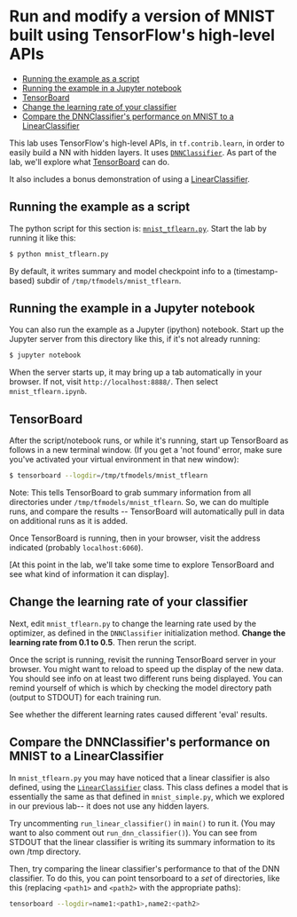
# Run and modify a version of MNIST built using TensorFlow's high-level APIs

  - [Running the example as a script](#running-the-example-as-a-script)
  - [Running the example in a Jupyter notebook](#running-the-example-in-a-jupyter-notebook)
  - [TensorBoard](#tensorboard)
  - [Change the learning rate of your classifier](#change-the-learning-rate-of-your-classifier)
  - [Compare the DNNClassifier's performance on MNIST to a LinearClassifier](#compare-the-dnnclassifiers-performance-on-mnist-to-a-linearclassifier)

This lab uses TensorFlow's high-level APIs, in `tf.contrib.learn`, in order to easily build a NN with hidden layers. It uses [`DNNClassifier`](https://www.tensorflow.org/versions/r0.11/api_docs/python/contrib.learn.html#DNNClassifier).
As part of the lab, we'll explore what [TensorBoard](https://www.tensorflow.org/versions/r0.11/how_tos/summaries_and_tensorboard/index.html) can do.

It also includes a bonus demonstration of using a [LinearClassifier](https://www.tensorflow.org/versions/r0.11/api_docs/python/contrib.learn.html#LinearClassifier).

## Running the example as a script

The python script for this section is: [`mnist_tflearn.py`](./mnist_tflearn.py).
Start the lab by running it like this:

```sh
$ python mnist_tflearn.py
```

By default, it writes summary and model checkpoint info to a (timestamp-based) subdir of `/tmp/tfmodels/mnist_tflearn`.

## Running the example in a Jupyter notebook

You can also run the example as a Jupyter (ipython) notebook.
Start up the Jupyter server from this directory like this, if it's not already running:

```sh
$ jupyter notebook
```

When the server starts up, it may bring up a tab automatically in your browser. If not, visit
`http://localhost:8888/`.  Then select `mnist_tflearn.ipynb`.

## TensorBoard

After the script/notebook runs, or while it's running, start up TensorBoard as follows in a new terminal window. (If you get a 'not found' error, make sure you've activated your virtual environment in that new window):

```sh
$ tensorboard --logdir=/tmp/tfmodels/mnist_tflearn
```

Note: This tells TensorBoard to grab summary information from all directories under `/tmp/tfmodels/mnist_tflearn`.  So, we can do multiple runs, and compare the results -- TensorBoard will automatically pull in data on additional runs as it is added.

Once TensorBoard is running, then in your browser, visit the address indicated (probably `localhost:6060`).

[At this point in the lab, we'll take some time to explore TensorBoard and see what kind of information it can display].

## Change the learning rate of your classifier

Next, edit `mnist_tflearn.py` to change the learning rate used by the optimizer, as defined in the
`DNNClassifier` initialization method. **Change the learning rate from 0.1 to 0.5**.
Then rerun the script.

Once the script is running, revisit the running TensorBoard server in your browser. You might want to reload to speed up the display of the new data.  You should see info on at least two different runs being displayed.
You can remind yourself of which is which by checking the model directory path (output to STDOUT) for each training run.

See whether the different learning rates caused different 'eval' results.

## Compare the DNNClassifier's performance on MNIST to a LinearClassifier

In `mnist_tflearn.py` you may have noticed that a linear classifier is also defined, using the
[`LinearClassifier`](https://www.tensorflow.org/versions/r0.11/api_docs/python/contrib.learn.html#LinearClassifier) class.  This class defines a model that is essentially the same as that defined in
`mnist_simple.py`, which we explored in our previous lab-- it does not use any hidden layers.

Try uncommenting `run_linear_classifier()` in `main()` to run it. (You may want to also comment out
`run_dnn_classifier()`).  You can see from STDOUT that the linear classifier is writing its summary information to its own /tmp directory.

Then, try comparing the linear classifier's performance to that of the DNN classifier.
To do this, you can point tensorboard to a *set* of directories, like this (replacing `<path1>` and `<path2>` with the appropriate paths):

```sh
tensorboard --logdir=name1:<path1>,name2:<path2>
```





